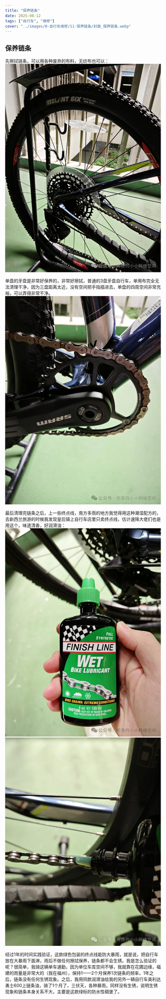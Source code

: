 ```yaml
---
title: "保养链条"  
date: 2025-08-12  
tags: ["自行车", "维修"]  
cover: "../images/0-自行车维修/11-保养链条/封面_保养链条.webp"
---
```

## 保养链条
先擦拭链条，可以用各种废弃的布料，无纺布也可以：
![擦链条](../images/0-维修自行车/11-保养链条/擦链条.webp)

单盘的牙盘是非常好保养的，非常好擦拭，普通的3盘牙盘自行车，单用布完全无法清理干净，因为三盘距离太近，没有空间把手指插进去，单盘的四周空间非常充裕，可以弄得非常干净。
![牙盘](../images/0-维修自行车/11-保养链条/牙盘.webp)

最后清理完链条之后，上一些终点线，南方多雨的地方我觉得用这种潮湿配方的，去新西兰旅游的时候我发现皇后镇上自行车店里只卖终点线，估计速降大佬们也是用这个，味道清香，好润滑油：
![润滑油](../images/0-维修自行车/11-保养链条/润滑油.webp)
![上油](../images/0-维修自行车/11-保养链条/上油.webp)

经过1年的时间实践验证，这款绿色包装的终点线能防大暴雨，就是说，把自行车放在大暴雨下面淋，雨后不做任何擦拭保养，链条都不会生锈。我是怎么验证的呢？很简单，我骑这辆单车通勤，因为单位车库空间不够，我就靠在花圃边缘，福建的雨量是非常大的（我在福州），保持1——2个月保养1次链条的频率，1年之后，链条没有任何生锈现象。之后，我用同款润滑油给我的另外一辆自行车美利达勇士600上链条油，骑了1个月了，三伏天，各种暴雨，同样没有生锈，说明生锈现象和链条本身关系不大，主要是这款绿标的防水性碉堡了。
